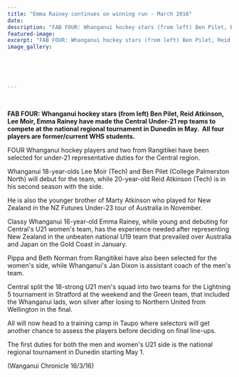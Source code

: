 ```yaml
---
title: "Emma Rainey continues on winning run - March 2016"
date: 
description: "FAB FOUR: Whanganui hockey stars (from left) Ben Pilet, Reid Atkinson, Lee Moir, Emma Rainey have made the Central Under-21 rep teams to compete at the national regional tournament in Dunedin in May."
featured-image: 
excerpt: "FAB FOUR: Whanganui hockey stars (from left) Ben Pilet, Reid Atkinson, Lee Moir, Emma Rainey have made the Central Under-21 rep teams to compete at the national regional tournament in Dunedin in May."
image_gallery:
	
	
	
	
	
---
```


<p>&nbsp;</p>
<p><strong>FAB FOUR: Whanganui hockey stars (from left) Ben Pilet, Reid Atkinson, Lee Moir, Emma Rainey have made the Central Under-21 rep teams to compete at the national regional tournament in Dunedin in May. &nbsp;All four players are former/current WHS students.</strong></p>
<p>FOUR Whanganui hockey players and two from Rangitikei have been selected for under-21 representative duties for the Central region.</p>
<p>Whanganui 18-year-olds Lee Moir (Tech) and Ben Pilet (College Palmerston North) will debut for the team, while 20-year-old Reid Atkinson (Tech) is in his second season with the side.</p>
<p>He is also the younger brother of Marty Atkinson who played for New Zealand in the NZ Futures Under-23 tour of Australia in November.</p>
<p>Classy Whanganui 16-year-old Emma Rainey, while young and debuting for Central's U21 women's team, has the experience needed after representing New Zealand in the unbeaten national U19 team that prevailed over Australia and Japan on the Gold Coast in January.</p>
<p>Pippa and Beth Norman from Rangitikei have also been selected for the women's side, while Whanganui's Jan Dixon is assistant coach of the men's team.</p>
<p>Central split the 18-strong U21 men's squad into two teams for the Lightning 5 tournament in Stratford at the weekend and the Green team, that included the Whanganui lads, won silver after losing to Northern United from Wellington in the final.</p>
<p>All will now head to a training camp in Taupo where selectors will get another chance to assess the players before deciding on final line-ups.</p>
<p>The first duties for both the men and women's U21 side is the national regional tournament in Dunedin starting May 1.</p>
<p><span>(Wanganui Chronicle 16/3/16)</span></p>

